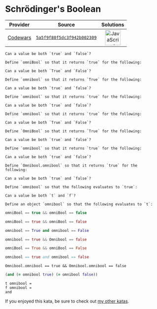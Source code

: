 [_metadata_:generated]: - "true"

# Schrödinger's Boolean

<!-- INFO TABLE BEGIN -->

| Provider                                        | Source                                                                               | Solutions                                                                                                                                                    |
| :---------------------------------------------: | :----------------------------------------------------------------------------------: | :----------------------------------------------------------------------------------------------------------------------------------------------------------: |
| [Codewars](../../../docs/providers/Codewars.md) | [`5a5f9f80f5dc3f942b002309`](https://www.codewars.com/kata/5a5f9f80f5dc3f942b002309) | [<img src="https://res.cloudinary.com/rascaltwo/image/upload/v1631924076/javascript_ehszr7.svg" alt="JavaScript" title="JavaScript" width="50" />](solve.js) |

<!-- INFO TABLE END -->

~~~if:javascript,dart,ruby,groovy,scala,csharp
Can a value be both `true` and `false`?

Define `omniBool` so that it returns `true` for the following:
~~~
~~~if:python
Can a value be both `True` and `False`?

Define `omnibool` so that it returns `True` for the following:
~~~
~~~if:cpp
Can a value be both `true` and `false`?

Define `omnibool` so that it returns `true` for the following:
~~~
~~~if:rust
Can a value be both `true` and `false`?

Define `omnibool` so that it returns `true` for the following:
~~~
~~~if:haskell
Can a value be both `True` and `False`?

Define `OmniBool` so that it returns `True` for the following:
~~~
~~~if:nim
Can a value be both `true` and `false`?

Define `omnibool` so that it returns `true` for the following:
~~~
~~~if:crystal
Can a value be both `true` and `false`?

Define `Omnibool.omnibool` so that it returns `true` for the following:
~~~
~~~if:clojure
Can a value be both `true` and `false`?

Define `omnibool` so that the following evaluates to `true`:
~~~
~~~if:factor
Can a value be both `t` and `f`?

Define an object `omnibool` so that the following evaluates to `t`:
~~~

```javascript
omniBool == true && omniBool == false
```
```dart
omniBool == true && omniBool == false
```
```python
omnibool == True and omnibool == False
```
```rust
omnibool == true && Omnibool == false
```
```haskell
omniBool == True && omniBool == False
```
```nim
omnibool == true and omnibool == false
```
```crystal
Omnibool.omnibool == true && Omnibool.omnibool == false
```
```clojure
(and (= omnibool true) (= omnibool false))
```
```factor
t omnibool =
f omnibool =
and
```

If you enjoyed this kata, be sure to check out [my other katas](https://www.codewars.com/users/docgunthrop/authored).


